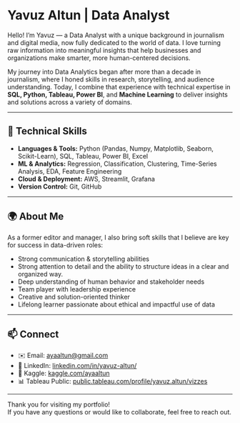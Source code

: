 # Yavuz Altun | Data Analyst

Hello! I’m Yavuz — a Data Analyst with a unique background in journalism and digital media, now fully dedicated to the world of data. I love turning raw information into meaningful insights that help businesses and organizations make smarter, more human-centered decisions.

My journey into Data Analytics began after more than a decade in journalism, where I honed skills in research, storytelling, and audience understanding. Today, I combine that experience with technical expertise in **SQL, Python, Tableau, Power BI**, and **Machine Learning** to deliver insights and solutions across a variety of domains.

---

## 🧰 Technical Skills

- **Languages & Tools:** Python (Pandas, Numpy, Matplotlib, Seaborn, Scikit-Learn), SQL, Tableau, Power BI, Excel
- **ML & Analytics:** Regression, Classification, Clustering, Time-Series Analysis, EDA, Feature Engineering
- **Cloud & Deployment:** AWS, Streamlit, Grafana
- **Version Control:** Git, GitHub

---

## 🌍 About Me

As a former editor and manager, I also bring soft skills that I believe are key for success in data-driven roles:

- Strong communication & storytelling abilities
- Strong attention to detail and the ability to structure ideas in a clear and organized way.
- Deep understanding of human behavior and stakeholder needs
- Team player with leadership experience
- Creative and solution-oriented thinker
- Lifelong learner passionate about ethical and impactful use of data

---

## 📫 Connect

- ✉️ Email: [ayaaltun@gmail.com](mailto:ayaaltun@gmail.com)
- 💼 LinkedIn: [linkedin.com/in/yavuz-altun/](https://www.linkedin.com/in/yavuz-altun/)
- 🏅 Kaggle: [kaggle.com/ayaaltun](https://www.kaggle.com/ayaaltun)
- 📊 Tableau Public: [public.tableau.com/profile/yavuz.altun/vizzes](https://public.tableau.com/app/profile/yavuz.altun/vizzes)

---

Thank you for visiting my portfolio!  
If you have any questions or would like to collaborate, feel free to reach out.
